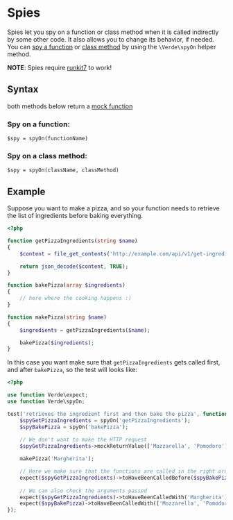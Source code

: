 # Spies
Spies let you spy on a function or class method when it is called indirectly by some other code. It also allows you to change its behavior, if needed.
You can [spy a function](#spy-on-a-function) or [class method](#spy-on-a-class-method) by using the `\Verde\spyOn` helper method.

**NOTE**: Spies require [runkit7](https://github.com/runkit7/runkit7) to work!

## Syntax

both methods below return a [mock function](/en/mocks.html#mock-function)

### Spy on a function:

`$spy = spyOn(functionName)`

### Spy on a class method:

`$spy = spyOn(className, classMethod)`

## Example

Suppose you want to make a pizza, and so your function needs to retrieve the list of ingredients before baking everything.

```php
<?php

function getPizzaIngredients(string $name)
{
    $content = file_get_contents('http://example.com/api/v1/get-ingredients/?name=' . $name);

    return json_decode($content, TRUE); 
}

function bakePizza(array $ingredients)
{
    // here where the cooking happens :)
}

function makePizza(string $name)
{
    $ingredients = getPizzaIngredients($name);

    bakePizza($ingredients);
}
```

In this case you want make sure that `getPizzaIngredients` gets called first, and after `bakePizza`, so the test will looks like:

```php
<?php

use function Verde\expect;
use function Verde\spyOn;

test('retrieves the ingredient first and then bake the pizza', function () {
    $spyGetPizzaIngredients = spyOn('getPizzaIngredients');
    $spyBakePizza = spyOn('bakePizza');
    
    // We don't want to make the HTTP request
    $spyGetPizzaIngredients->mockReturnValue(['Mozzarella', 'Pomodoro']);

    makePizza('Margherita');

    // Here we make sure that the functions are called in the right order
    expect($spyGetPizzaIngredients)->toHaveBeenCalledBefore($spyBakePizza);
    
    // We can also check the arguments passed
    expect($spyGetPizzaIngredients)->toHaveBeenCalledWith('Margherita');
    expect($spyBakePizza)->toHaveBeenCalledWith(['Mozzarella', 'Pomodoro']);
});
```
